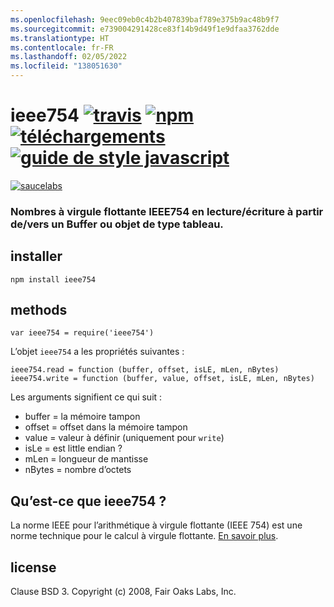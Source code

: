 ```yaml
---
ms.openlocfilehash: 9eec09eb0c4b2b407839baf789e375b9ac48b9f7
ms.sourcegitcommit: e739004291428ce83f14b9d49f1e9dfaa3762dde
ms.translationtype: HT
ms.contentlocale: fr-FR
ms.lasthandoff: 02/05/2022
ms.locfileid: "138051630"
---
```

# <a name="ieee754-travistravis-imagetravis-url-npmnpm-imagenpm-url-downloadsdownloads-imagedownloads-url-javascript-style-guidestandard-imagestandard-url"></a>ieee754 [![travis][travis-image]][travis-url] [![npm][npm-image]][npm-url] [![téléchargements][downloads-image]][downloads-url] [![guide de style javascript][standard-image]][standard-url]

[travis-image]: https://img.shields.io/travis/feross/ieee754/master.svg
[travis-url]: https://travis-ci.org/feross/ieee754
[npm-image]: https://img.shields.io/npm/v/ieee754.svg
[npm-url]: https://npmjs.org/package/ieee754
[downloads-image]: https://img.shields.io/npm/dm/ieee754.svg
[downloads-url]: https://npmjs.org/package/ieee754
[standard-image]: https://img.shields.io/badge/code_style-standard-brightgreen.svg
[standard-url]: https://standardjs.com

[![saucelabs][saucelabs-image]][saucelabs-url]

[saucelabs-image]: https://saucelabs.com/browser-matrix/ieee754.svg
[saucelabs-url]: https://saucelabs.com/u/ieee754

### <a name="readwrite-ieee754-floating-point-numbers-fromto-a-buffer-or-array-like-object"></a>Nombres à virgule flottante IEEE754 en lecture/écriture à partir de/vers un Buffer ou objet de type tableau.

## <a name="install"></a>installer

```
npm install ieee754
```

## <a name="methods"></a>methods

`var ieee754 = require('ieee754')`

L’objet `ieee754` a les propriétés suivantes :

```
ieee754.read = function (buffer, offset, isLE, mLen, nBytes)
ieee754.write = function (buffer, value, offset, isLE, mLen, nBytes)
```

Les arguments signifient ce qui suit :

- buffer = la mémoire tampon
- offset = offset dans la mémoire tampon
- value = valeur à définir (uniquement pour `write`)
- isLe = est little endian ?
- mLen = longueur de mantisse
- nBytes = nombre d’octets

## <a name="what-is-ieee754"></a>Qu’est-ce que ieee754 ?

La norme IEEE pour l’arithmétique à virgule flottante (IEEE 754) est une norme technique pour le calcul à virgule flottante. [En savoir plus](http://en.wikipedia.org/wiki/IEEE_floating_point).

## <a name="license"></a>license

Clause BSD 3. Copyright (c) 2008, Fair Oaks Labs, Inc.
